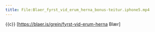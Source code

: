 ```yaml
---
title: File:Blaer_fyrst_vid_erum_herna_bonus-teitur.iphone5.mp4
---
```


{{c}} [https://blaer.is/grein/fyrst-vid-erum-herna Blær]

